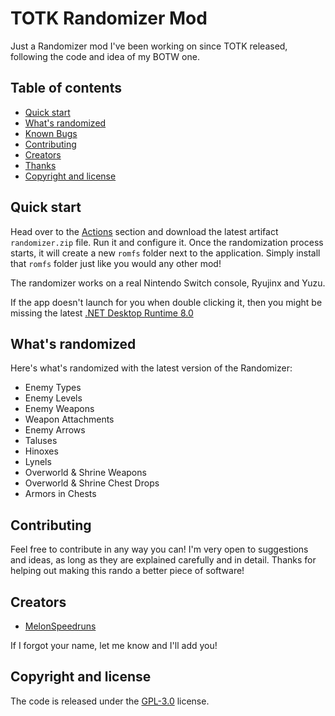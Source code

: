 # TOTK Randomizer Mod

Just a Randomizer mod I've been working on since TOTK released, following the code and idea of my BOTW one.

## Table of contents

- [Quick start](#quick-start)
- [What's randomized](#whats-randomized)
- [Known Bugs](#known-bugs)
- [Contributing](#contributing)
- [Creators](#creators)
- [Thanks](#special-thanks)
- [Copyright and license](#copyright-and-license)


## Quick start

Head over to the [Actions](https://github.com/MelonSpeedruns/TotkRandomizer/actions) section and download the latest artifact `randomizer.zip` file. Run it and configure it. Once the randomization process starts, it will create a new `romfs` folder next to the application. Simply install that `romfs` folder just like you would any other mod!

The randomizer works on a real Nintendo Switch console, Ryujinx and Yuzu.

If the app doesn't launch for you when double clicking it, then you might be missing the latest [.NET Desktop Runtime 8.0](https://dotnet.microsoft.com/en-us/download/dotnet/thank-you/runtime-desktop-8.0.3-windows-x64-installer)

## What's randomized

Here's what's randomized with the latest version of the Randomizer:

 - Enemy Types
 - Enemy Levels
 - Enemy Weapons
 - Weapon Attachments
 - Enemy Arrows
 - Taluses
 - Hinoxes
 - Lynels
 - Overworld & Shrine Weapons
 - Overworld & Shrine Chest Drops
 - Armors in Chests

## Contributing

Feel free to contribute in any way you can! I'm very open to suggestions and ideas, as long as they are explained carefully and in detail. Thanks for helping out making this rando a better piece of software!

## Creators

* [MelonSpeedruns](https://github.com/MelonSpeedruns/)

If I forgot your name, let me know and I'll add you!

## Copyright and license

The code is released under the [GPL-3.0](https://github.com/MelonSpeedruns/TotkRandomizer/blob/main/LICENSE) license.
